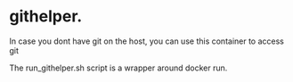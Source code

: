 # githelper.

In case you dont have git on the host, you can use this container to access git 

The run_githelper.sh script is a wrapper around docker run.
